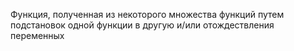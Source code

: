 Функция, полученная из некоторого множества функций путем подстановок одной функции в другую и/или отождествления переменных